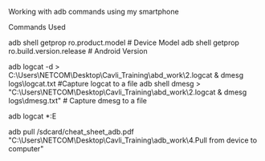 Working with adb commands using my smartphone

Commands Used

adb shell getprop ro.product.model      # Device Model
adb shell getprop ro.build.version.release  # Android Version

adb logcat -d > C:\Users\NETCOM\Desktop\Cavli_Training\abd_work\2.logcat & dmesg logs\logcat.txt      #Capture logcat to a file
adb shell dmesg > "C:\Users\NETCOM\Desktop\Cavli_Training\abd_work\2.logcat & dmesg logs\dmesg.txt"   # Capture dmesg to a file

adb logcat *:E

adb pull /sdcard/cheat_sheet_adb.pdf "C:\Users\NETCOM\Desktop\Cavli_Training\adb_work\4.Pull from device to computer"
